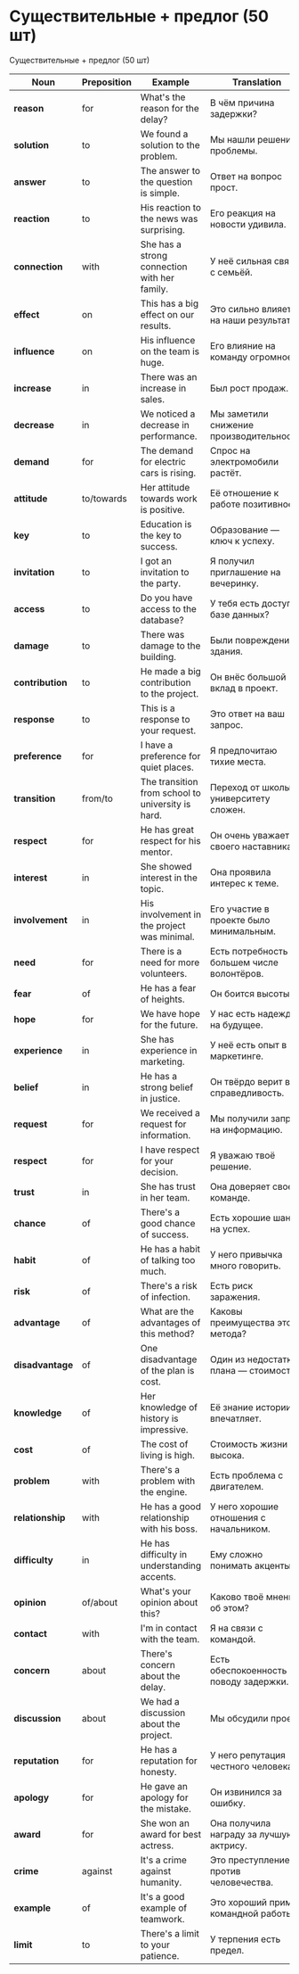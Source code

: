 # Существительные + предлог (50 шт)

Существительные + предлог (50 шт)

| **Noun** | **Preposition** | **Example** | **Translation** |
| --- | --- | --- | --- |
| **reason** | for | What's the reason for the delay? | В чём причина задержки? |
| **solution** | to | We found a solution to the problem. | Мы нашли решение проблемы. |
| **answer** | to | The answer to the question is simple. | Ответ на вопрос прост. |
| **reaction** | to | His reaction to the news was surprising. | Его реакция на новости удивила. |
| **connection** | with | She has a strong connection with her family. | У неё сильная связь с семьёй. |
| **effect** | on | This has a big effect on our results. | Это сильно влияет на наши результаты. |
| **influence** | on | His influence on the team is huge. | Его влияние на команду огромное. |
| **increase** | in | There was an increase in sales. | Был рост продаж. |
| **decrease** | in | We noticed a decrease in performance. | Мы заметили снижение производительности. |
| **demand** | for | The demand for electric cars is rising. | Спрос на электромобили растёт. |
| **attitude** | to/towards | Her attitude towards work is positive. | Её отношение к работе позитивное. |
| **key** | to | Education is the key to success. | Образование — ключ к успеху. |
| **invitation** | to | I got an invitation to the party. | Я получил приглашение на вечеринку. |
| **access** | to | Do you have access to the database? | У тебя есть доступ к базе данных? |
| **damage** | to | There was damage to the building. | Были повреждения здания. |
| **contribution** | to | He made a big contribution to the project. | Он внёс большой вклад в проект. |
| **response** | to | This is a response to your request. | Это ответ на ваш запрос. |
| **preference** | for | I have a preference for quiet places. | Я предпочитаю тихие места. |
| **transition** | from/to | The transition from school to university is hard. | Переход от школы к университету сложен. |
| **respect** | for | He has great respect for his mentor. | Он очень уважает своего наставника. |
| **interest** | in | She showed interest in the topic. | Она проявила интерес к теме. |
| **involvement** | in | His involvement in the project was minimal. | Его участие в проекте было минимальным. |
| **need** | for | There is a need for more volunteers. | Есть потребность в большем числе волонтёров. |
| **fear** | of | He has a fear of heights. | Он боится высоты. |
| **hope** | for | We have hope for the future. | У нас есть надежда на будущее. |
| **experience** | in | She has experience in marketing. | У неё есть опыт в маркетинге. |
| **belief** | in | He has a strong belief in justice. | Он твёрдо верит в справедливость. |
| **request** | for | We received a request for information. | Мы получили запрос на информацию. |
| **respect** | for | I have respect for your decision. | Я уважаю твоё решение. |
| **trust** | in | She has trust in her team. | Она доверяет своей команде. |
| **chance** | of | There's a good chance of success. | Есть хорошие шансы на успех. |
| **habit** | of | He has a habit of talking too much. | У него привычка много говорить. |
| **risk** | of | There's a risk of infection. | Есть риск заражения. |
| **advantage** | of | What are the advantages of this method? | Каковы преимущества этого метода? |
| **disadvantage** | of | One disadvantage of the plan is cost. | Один из недостатков плана — стоимость. |
| **knowledge** | of | Her knowledge of history is impressive. | Её знание истории впечатляет. |
| **cost** | of | The cost of living is high. | Стоимость жизни высока. |
| **problem** | with | There's a problem with the engine. | Есть проблема с двигателем. |
| **relationship** | with | He has a good relationship with his boss. | У него хорошие отношения с начальником. |
| **difficulty** | in | He has difficulty in understanding accents. | Ему сложно понимать акценты. |
| **opinion** | of/about | What's your opinion about this? | Каково твоё мнение об этом? |
| **contact** | with | I'm in contact with the team. | Я на связи с командой. |
| **concern** | about | There's concern about the delay. | Есть обеспокоенность по поводу задержки. |
| **discussion** | about | We had a discussion about the project. | Мы обсудили проект. |
| **reputation** | for | He has a reputation for honesty. | У него репутация честного человека. |
| **apology** | for | He gave an apology for the mistake. | Он извинился за ошибку. |
| **award** | for | She won an award for best actress. | Она получила награду за лучшую актрису. |
| **crime** | against | It's a crime against humanity. | Это преступление против человечества. |
| **example** | of | It's a good example of teamwork. | Это хороший пример командной работы. |
| **limit** | to | There's a limit to your patience. | У терпения есть предел. |